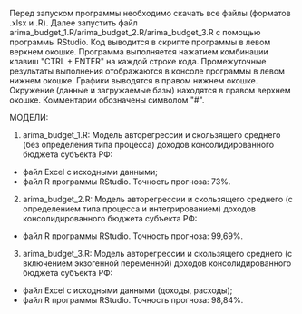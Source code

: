 Перед запуском программы необходимо скачать все файлы (форматов .xlsx и .R). 
Далее запустить файл arima_budget_1.R/arima_budget_2.R/arima_budget_3.R с помощью программы RStudio. 
Код выводится в скрипте программы в левом верхнем окошке. 
Программа выполняется нажатием комбинации клавиш "CTRL + ENTER" на каждой строке кода. 
Промежуточные результаты выполнения отображаются в консоле программы в левом нижнем окошке. 
Графики выводятся в правом нижнем окошке. Окружение (данные и загружаемые базы) находятся в правом верхнем окошке.
Комментарии обозначены символом "#".

МОДЕЛИ:

1. arima_budget_1.R:
Модель авторегрессии и скользящего среднего (без определения типа процесса) доходов консолидированного бюджета субъекта РФ:
 - файл Excel с исходными данными;
 - файл R программы RStudio.
Точность прогноза: 73%.

2. arima_budget_2.R:
Модель авторегрессии и скользящего среднего (с определением типа процесса и интегрированием) доходов консолидированного бюджета субъекта РФ:
- файл R программы RStudio.
Точность прогноза: 99,69%.

3. arima_budget_3.R:
Модель авторегрессии и скользящего среднего (с включением экзогенной переменной) доходов консолидированного бюджета субъекта РФ:
- файл Excel с исходными данными (доходы, расходы);
- файл R программы RStudio.
Точность прогноза: 98,84%.

